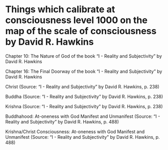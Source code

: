 # Things which calibrate at consciousness level 1000 on the map of the scale of consciousness by David R. Hawkins

Chapter 10: The Nature of God of the book “I - Reality and Subjectivity” by David R. Hawkins

Chapter 16: The Final Doorway of the book “I - Reality and Subjectivity” by David R. Hawkins

Christ (Source: “I - Reality and Subjectivity” by David R. Hawkins, p. 238)

Buddha (Source: “I - Reality and Subjectivity” by David R. Hawkins, p. 238)

Krishna (Source: “I - Reality and Subjectivity” by David R. Hawkins, p. 238)

Buddhahood: At-oneness with God Manifest and Unmanifest (Source: “I - Reality and Subjectivity” by David R. Hawkins, p. 488)

Krishna/Christ Consciousness: At-oneness with God Manifest and Unmanifest (Source: “I - Reality and Subjectivity” by David R. Hawkins, p. 488)
